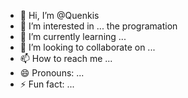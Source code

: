 - 👋 Hi, I’m @Quenkis
- 👀 I’m interested in ... the programation
- 🌱 I’m currently learning ...
- 💞️ I’m looking to collaborate on ...
- 📫 How to reach me ...
- 😄 Pronouns: ...
- ⚡ Fun fact: ...

<!---
Quenkis/Quenkis is a ✨ special ✨ repository because its `README.md` (this file) appears on your GitHub profile.
You can click the Preview link to take a look at your changes.
--->

